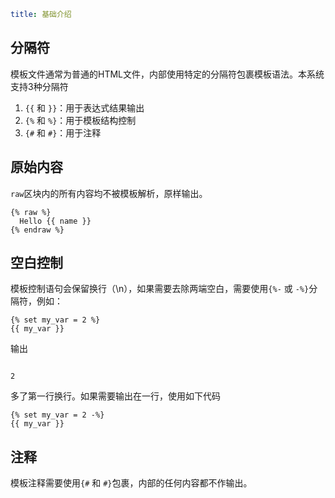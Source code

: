 ```yaml
title: 基础介绍
```


## 分隔符

模板文件通常为普通的HTML文件，内部使用特定的分隔符包裹模板语法。本系统支持3种分隔符

1. `{{` 和 `}}`：用于表达式结果输出
1. `{%` 和 `%}`：用于模板结构控制
1. `{#` 和 `#}`：用于注释
## 原始内容

`raw`区块内的所有内容均不被模板解析，原样输出。

```jinja2
{% raw %}
  Hello {{ name }}
{% endraw %}
```

## 空白控制

模板控制语句会保留换行（\n），如果需要去除两端空白，需要使用`{%-` 或 `-%}`分隔符，例如：

```jinja2
{% set my_var = 2 %}
{{ my_var }}
```

输出

```jinja2

2
```

多了第一行换行。如果需要输出在一行，使用如下代码

```jinja2
{% set my_var = 2 -%}
{{ my_var }}
```

## 注释

模板注释需要使用`{#` 和 `#}`包裹，内部的任何内容都不作输出。


